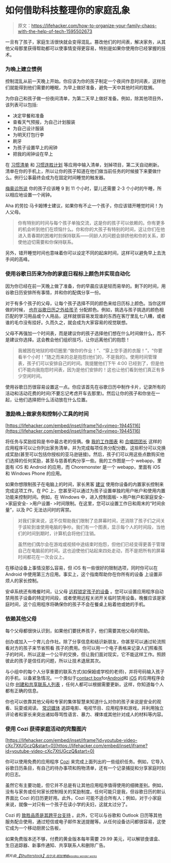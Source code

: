 # 如何借助科技整理你的家庭乱象

> 原文：<https://lifehacker.com/how-to-organize-your-family-chaos-with-the-help-of-tech-1595502673>

一旦有了孩子，家庭生活很快就会变得混乱。篡改他们的时间表，解决家务，从其他父母那里获得帮助都可以使事情变得更容易，特别是如果你使用你已经掌握的技术。



### 为晚上建立惯例

控制混乱从前一天晚上开始。你应该为你的孩子制定一个夜间作息时间表，这样他们就能得到他们需要的睡眠，为早上做好准备，避免一天中其他时间的耽搁。

为你自己和孩子做一份夜间清单，为第二天早上做好准备。例如，除其他项目外，该列表可以包括:

*   决定早餐和准备
*   查看天气预报，为自己计划服装
*   为自己设计服装
*   为明天打包行李
*   刷牙
*   为孩子设置早上的闹钟
*   把我的闹钟设在早上

在 [习惯清单](http://habitlist.com/) 和 [习惯连胜计划](https://play.google.com/store/apps/details?id=uk.amimetic.habits) 等应用中输入清单，划掉项目，第二天自动刷新。清单在你的手机上，所以让你的孩子知道在他们做当前任务的时候接下来要做什么。例行公事最终会成为在固定时间睡觉的触发器。

[梅奥诊所说](http://www.mayoclinic.org/healthy-living/adult-health/expert-answers/how-many-hours-of-sleep-are-enough/faq-20057898) 你的孩子应该睡 9 到 11 个小时，婴儿还需要 2-3 个小时的午睡，所以相应地设置一个闹钟。

Aha 的劳拉·马卡姆博士建议，如果你有不止一个孩子，你应该错开睡觉时间！为人父母。

> 你有特别的时间与每个孩子单独交流，这是你的孩子可以依赖的。你有更多的机会听到他们在烦恼什么。你和你的大孩子有特别的时间，这让你们在他进入青春期的困难时刻保持联系——同龄人的问题会排挤他和你的关系，即使他迫切需要和你保持联系。

另外，错开睡觉时间也意味着你可以设定不同的起床时间，这样可以避免早上去洗手间的高峰。

### 使用谷歌日历来为你的家庭日程标上颜色并实现自动化

因为你已经在前一天晚上做了准备，你的早晨应该是轻而易举的。剩下的时间，用谷歌日历安排所有事情，并和你的配偶分享一份。

对于有多个孩子的父母，让每个孩子选择不同的颜色来给日历标上颜色。当你这样做的时候， [也在谷歌日历之外给孩子](https://lifehacker.com/color-code-your-kids-to-keep-the-peace-and-organize-you-513109161) 分配颜色。例如，挑选与孩子挑选的颜色相匹配的学习用品或个人用品，这样就很容易发现谁的东西在客厅里乱七八糟，或者谁的毛巾没有挂好。久而久之，就会成为大家容易的视觉联想。

父母不再强加一个时间表，而是建议你的孩子选择他们想在什么时间做什么，而不是建议你选择。这会教会他们组织技巧，让你远离他们的抱怨！

> 我被困在地狱的唠叨圈里:“做你的作业！”、“穿上空手道的衣服！”，“你要看半个小时！”随之而来的总是抱怨(他们的，不是我的)。使用时间管理表，孩子们可以安排自己的时间。我提醒他们下午 4:00 已经到了，但是他们不能向我抱怨时间表，因为是他们安排的！这也让他们看到他们真正有多少空闲时间。

使用谷歌日历很容易设置这一点。你应该首先在谷歌日历中制作卡片，记录所有的活动和活动花费的时间(不要忘记考虑开车去那里)。然后让你的孩子和你坐在一起，让他们选择把什么活动放在什么位置。

### 激励晚上做家务和控制小工具的时间

 [https://lifehacker.com/embed/inset/iframe?id=vimeo-19445116](https://lifehacker.com/embed/inset/iframe?id=vimeo-19445116) 

将任务与奖励挂钩是书中最古老的伎俩。像 [我的工作图表](http://www.myjobchart.com/) 和 [合唱团团长](https://www.choremonster.com/) 这样的应用程序可以让你列出家务清单，并为完成每项任务分配分数。这些积分可以兑换成奖励(甚至可以包括你授权的亚马逊链接)。然后，孩子们可以用这些点数购买他们选择的任何奖励，甚至与慈善机构分享一些。我的工作图是一个 webapp，里面有 iOS 和 Android 的应用，而 Choremonster 是一个 webapp，里面有 iOS 和 Windows Phone 的应用。

如果你想限制孩子在电脑上的时间，家长黑客 [建议](http://www.parenthacks.com/2013/05/managing-kids-computer-use-using-parental-controls.html) 使用你设备的内置家长控制来完成这项工作。在 PC 上，您甚至可以通过为孩子设置单独的用户帐户和使用内置功能来控制时间。例如，在 Windows 中，进入控制面板- >用户帐户和家庭安全- >家庭安全- >用户设置- >时间限制。在这里，您可以设置工作日和周末的“时间余量”，以及 PC 无法访问时的宵禁。

> 对我们家来说，这不仅帮助我们限制了总屏幕时间，还消除了孩子们之间关于该轮到谁使用电脑的争吵。我们有一个图表，显示每个人的时间段，当他们的时间到期时，计算机会将他们注销。
> 
> 虽然他们偶尔会在游戏或视频中途结束时抱怨，但他们已经变得更善于管理自己在电脑前的时间。这也迫使他们站起来四处走动，而不是把所有的屏幕时间都花在一次会议上。

在移动设备上事情没那么容易，但 iOS 有一些很好的限制选项，同时你可以在 Android 中使用第三方应用。事实上，这个指南帮助你在你所有的设备 上设置非烦人的家长控制。

安卓系统还有晚餐时间，让父母 [远程锁定孩子的设备](http://lifehacker.com/dinnertime-lets-parents-control-kids-access-to-android-1591161122) 。您可以设置应用程序自动禁用孩子设备的特定时间段，或者使用远程关闭开关临时禁用设备。晚餐应该是家庭时间，这个应用程序将确保你的孩子不会在餐桌上粘着他或她的手机。

### 依赖其他父母

每个父母都很快认识到，如果他们要抚养孩子，他们需要其他父母的帮助。

创办或加入一个育儿合作社。除了分享信息和结识新朋友，你甚至可以通过轮流照看对方的孩子来节省照看 孩子的费用。你可以用一个电子表格来记录人们照看孩子的时间，所以这是一个公平的交换，但让我们面对现实，它不能这样工作。照顾彼此的孩子是信任的问题，所以让技术退居其次。

与小组中的每个人分享重要的联系方式(如保姆或学校的老师)，并将号码输入孩子的手机，以备紧急情况。一个类似于[contact box](http://www.contactbox.mobi/)for[Android](https://play.google.com/store/apps/details?id=com.ringya.contactbox)和 [iOS](https://itunes.apple.com/US/app/id870115632?mt=8) 的应用程序会让你 [创建和共享联系人列表](http://lifehacker.com/contactbox-creates-and-shares-custom-contact-lists-1589771133) ，任何人都可以根据需要更新。这样，你知道每个人都有正确的信息。

你也可以依靠其他父母和专家的集体智慧来知道什么对你的孩子来说是安全的观看、玩耍或阅读。 [常识媒体](http://www.commonsensemedia.org/) 追踪电影、电视节目、应用程序和游戏，并利用独立评论者和家长来突出诸如辱骂性语言、暴力、裸体或其他针对成人的材料等内容。

### 使用 Cozi 获得家庭活动的完整图片

 [https://lifehacker.com/embed/inset/iframe?id=youtube-video-cXc7XtUGczQ&start=0](https://lifehacker.com/embed/inset/iframe?id=youtube-video-cXc7XtUGczQ&start=0) 

你可以使用免费的应用程序 [Cozi](http://www.cozi.com/) 来完成上面列出的一些组织任务。例如，它导入谷歌日历条目，有自己的待办事项和购物清单，还有一个记录捕捉和分享家庭时刻的日志。

虽然它有主要功能，但它并不总是有让其他应用程序值得使用的细微差别。例如，没有与家务或任何家长控制相关的奖励制度。任何可能只是我，但谷歌日历的默认界面比 Cozi 的日历更好用。此外，Cozi 可能不适合所有人；例如，对于小家庭来说，就像一对只有一个孩子在读小学的夫妇，这就太过分了。

Cozi 的 [致胜品质是其跨平台支持](https://lifehacker.com/cozi-family-organizer-keeps-your-family-life-in-sync-on-5831331) 。此外，它可以与谷歌和 Outlook 日历等其他服务配合使用，通过短信或电子邮件发送提醒等。从任何设备访问都很容易，这使它成为一个移动厨房公告板，

如果免费版本还不够，付费的黄金版本每年需要 29.99 美元，可以解锁食谱盒、生日追踪器、新事件通知、共享联系人和删除广告。

*<small>照片由</small>*[*<small>【Shutterstock】</small>*](http://www.shutterstock.com/pic.mhtml?id=117585697&src=id)*<small></small>*<small>[*<small>拉尔夫·胡加博姆</small>*](https://www.flickr.com/photos/59568944@N00/3992847227/)*<small></small>*<small>[*<small>woodley wonder works</small>*](https://www.flickr.com/photos/73645804@N00/3120816179)</small></small>

<small><small></small></small>